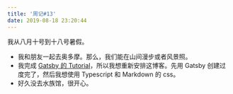 ```yaml
---
title: '周记#13'
date: 2019-08-18 23:20:44
---
```

我从八月十号到十八号暑假。
- 我和朋友一起去奥多摩。那么，我们能在山间漫步或者风景照。
- 我完成 [Gatsby 的 Tutorial](https://www.gatsbyjs.org/tutorial/)，所以我想重新安排这博客。先用 Gatsby 创建过度完了，然后我想使用 Typescript 和 Markdown 的 css。
- 好久没去水族馆，很开心。